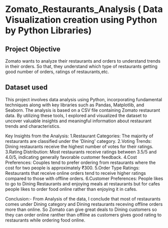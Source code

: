 # Zomato_Restaurants_Analysis ( Data Visualization creation using Python by Python Libraries)
## Project Objective
Zomato wants to analyze their restaurants and orders to understand trends in their orders. So that, they understand which type of restaurants getting good number of orders, ratings of restaurants,etc.
## Dataset used

This project involves data analysis using Python, incorporating fundamental techniques along with key libraries such as Pandas, Matplotlib, and Seaborn. 
The analysis is based on a CSV file containing Zomato restaurant data. 
By utilizing these tools, I explored and visualized the dataset to uncover valuable insights and meaningful information about restaurant trends and characteristics.

Key Insights from the Analysis:
1.Restaurant Categories: The majority of restaurants are classified under the 'Dining' category.
2.Voting Trends: Dining restaurants receive the highest number of votes for their ratings.
3.Rating Distribution: Most restaurants receive ratings between 3.5/5 and 4.0/5, indicating generally favorable customer feedback.
4.Cost Preferences: Couples tend to prefer ordering from restaurants where the cost for two people is approximately ₹300.
5.Order Type Ratings: Restaurants that receive online orders tend to receive higher ratings compared to those with offline orders.
6.Customer Preferences: People likes to go to Dining Restaurants and enjoying meals at restaurants but for cafes people likes to order food online rather than enjoying it in cafes.


Conclusion:- 
From Analysis of the data, I conclude that most of restaurants comes under Dining category and Dining restaurants receving offline orders more than online. So Zomato can give great deals to Dining customers so they can order online ranther than offilne as customers gives good rating to restaurants while ordering food online.

